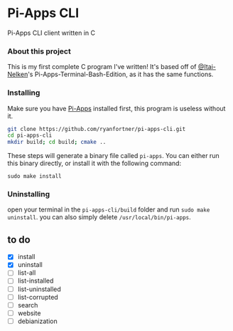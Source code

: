 # Pi-Apps CLI
Pi-Apps CLI client written in C 

### About this project
This is my first complete C program I've written! It's based off of [@Itai-Nelken](https://github.com/Itai-Nelken)'s Pi-Apps-Terminal-Bash-Edition, as it has the same functions.

### Installing

Make sure you have [Pi-Apps](https://github.com/Botspot/pi-apps) installed first, this program is useless without it.

```bash
git clone https://github.com/ryanfortner/pi-apps-cli.git
cd pi-apps-cli
mkdir build; cd build; cmake ..
```
These steps will generate a binary file called `pi-apps`. You can either run this binary directly, or install it with the following command:

```
sudo make install
```

### Uninstalling
open your terminal in the `pi-apps-cli/build` folder and run `sudo make uninstall`.
you can also simply delete `/usr/local/bin/pi-apps`.

## to do
- [x] install
- [x] uninstall
- [ ] list-all
- [ ] list-installed
- [ ] list-uninstalled
- [ ] list-corrupted
- [ ] search
- [ ] website
- [ ] debianization